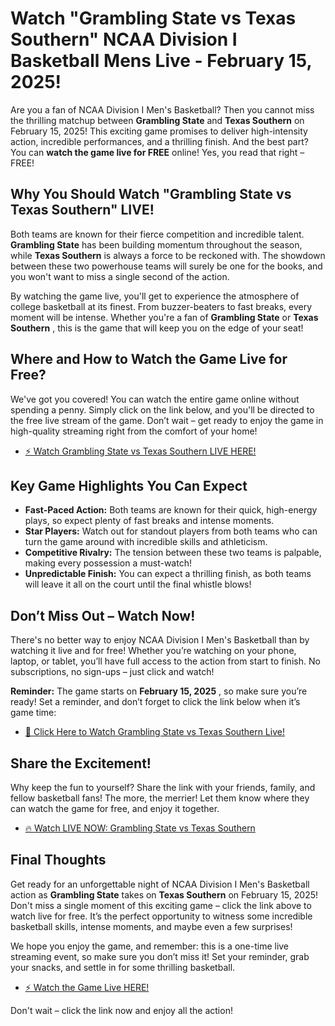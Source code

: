 # Watch "Grambling State vs Texas Southern" NCAA Division I Basketball Mens Live - February 15, 2025!

Are you a fan of NCAA Division I Men's Basketball? Then you cannot miss the thrilling matchup between **Grambling State** and **Texas Southern** on February 15, 2025! This exciting game promises to deliver high-intensity action, incredible performances, and a thrilling finish. And the best part? You can **watch the game live for FREE** online! Yes, you read that right – FREE!

## Why You Should Watch "Grambling State vs Texas Southern" LIVE!

Both teams are known for their fierce competition and incredible talent. **Grambling State** has been building momentum throughout the season, while **Texas Southern** is always a force to be reckoned with. The showdown between these two powerhouse teams will surely be one for the books, and you won't want to miss a single second of the action.

By watching the game live, you'll get to experience the atmosphere of college basketball at its finest. From buzzer-beaters to fast breaks, every moment will be intense. Whether you're a fan of **Grambling State** or **Texas Southern** , this is the game that will keep you on the edge of your seat!

## Where and How to Watch the Game Live for Free?

We've got you covered! You can watch the entire game online without spending a penny. Simply click on the link below, and you'll be directed to the free live stream of the game. Don’t wait – get ready to enjoy the game in high-quality streaming right from the comfort of your home!

- [⚡️ Watch Grambling State vs Texas Southern LIVE HERE!](https://tinyurl.com/livestreamfreeo?st=Grambling+State+vs+Texas+Southern&si=ghc)

## Key Game Highlights You Can Expect

- **Fast-Paced Action:** Both teams are known for their quick, high-energy plays, so expect plenty of fast breaks and intense moments.
- **Star Players:** Watch out for standout players from both teams who can turn the game around with incredible skills and athleticism.
- **Competitive Rivalry:** The tension between these two teams is palpable, making every possession a must-watch!
- **Unpredictable Finish:** You can expect a thrilling finish, as both teams will leave it all on the court until the final whistle blows!

## Don’t Miss Out – Watch Now!

There's no better way to enjoy NCAA Division I Men's Basketball than by watching it live and for free! Whether you’re watching on your phone, laptop, or tablet, you’ll have full access to the action from start to finish. No subscriptions, no sign-ups – just click and watch!

**Reminder:** The game starts on **February 15, 2025** , so make sure you’re ready! Set a reminder, and don’t forget to click the link below when it’s game time:

- [🎯 Click Here to Watch Grambling State vs Texas Southern Live!](https://tinyurl.com/livestreamfreeo?st=Grambling+State+vs+Texas+Southern&si=ghc)

## Share the Excitement!

Why keep the fun to yourself? Share the link with your friends, family, and fellow basketball fans! The more, the merrier! Let them know where they can watch the game for free, and enjoy it together.

- [🔥 Watch LIVE NOW: Grambling State vs Texas Southern](https://tinyurl.com/livestreamfreeo?st=Grambling+State+vs+Texas+Southern&si=ghc)

## Final Thoughts

Get ready for an unforgettable night of NCAA Division I Men's Basketball action as **Grambling State** takes on **Texas Southern** on February 15, 2025! Don't miss a single moment of this exciting game – click the link above to watch live for free. It’s the perfect opportunity to witness some incredible basketball skills, intense moments, and maybe even a few surprises!

We hope you enjoy the game, and remember: this is a one-time live streaming event, so make sure you don’t miss it! Set your reminder, grab your snacks, and settle in for some thrilling basketball.

- [⚡️ Watch the Game Live HERE!](https://tinyurl.com/livestreamfreeo?st=Grambling+State+vs+Texas+Southern&si=ghc)

Don't wait – click the link now and enjoy all the action!
